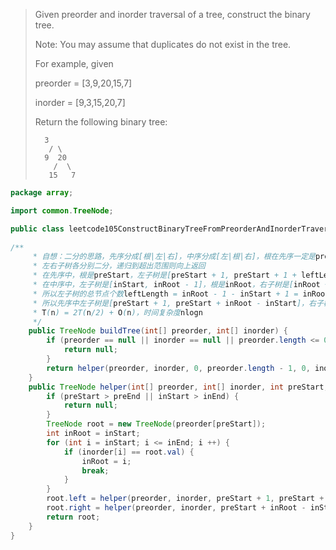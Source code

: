 > Given preorder and inorder traversal of a tree, construct the binary tree.
>
> Note:
> You may assume that duplicates do not exist in the tree.
>
> For example, given
>
> preorder = [3,9,20,15,7]
>
> inorder = [9,3,15,20,7]
>
> Return the following binary tree:
>
>     	3
>        / \
>       9  20
>         /  \
>        15   7

```java
package array;

import common.TreeNode;

public class leetcode105ConstructBinaryTreeFromPreorderAndInorderTraversal {
    
/**
     * 自想：二分的思路，先序分成[根|左|右]，中序分成[左|根|右]，根在先序一定是preorder[0]，找到根在中序中inorder[inRoot]
     * 左右子树各分别二分，递归到超出范围则向上返回
     * 在先序中，根是preStart，左子树是[preStart + 1, preStart + 1 + leftLength - 1]，右子树是[preStart + leftLength + 1, preEnd]
     * 在中序中，左子树是[inStart, inRoot - 1]，根是inRoot，右子树是[inRoot + 1, inEnd]
     * 所以左子树的总节点个数leftLength = inRoot - 1 - inStart + 1 = inRoot - inStart
     * 所以先序中左子树是[preStart + 1, preStart + inRoot - inStart]，右子树是[preStart + inRoot - inStart + 1, preEnd]
     * T(n) = 2T(n/2) + O(n)，时间复杂度nlogn
     */
    public TreeNode buildTree(int[] preorder, int[] inorder) {
        if (preorder == null || inorder == null || preorder.length <= 0 || preorder.length != inorder.length) {
            return null;
        }
        return helper(preorder, inorder, 0, preorder.length - 1, 0, inorder.length - 1);
    }
    public TreeNode helper(int[] preorder, int[] inorder, int preStart, int preEnd, int inStart, int inEnd) {
        if (preStart > preEnd || inStart > inEnd) {
            return null;
        }
        TreeNode root = new TreeNode(preorder[preStart]);
        int inRoot = inStart;
        for (int i = inStart; i <= inEnd; i ++) {
            if (inorder[i] == root.val) {
                inRoot = i;
                break;
            }
        }
        root.left = helper(preorder, inorder, preStart + 1, preStart + inRoot - inStart, inStart, inRoot - 1);
        root.right = helper(preorder, inorder, preStart + inRoot - inStart + 1, preEnd, inRoot + 1, inEnd);
        return root;
    }
}
```

